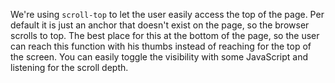 We're using `scroll-top` to let the user easily access the top of the page. Per default it is just an anchor that doesn't exist on the page, so the browser scrolls to top. The best place for this at the bottom of the page, so the user can reach this function with his thumbs instead of reaching for the top of the screen.
You can easily toggle the visibility with some JavaScript and listening for the scroll depth.
